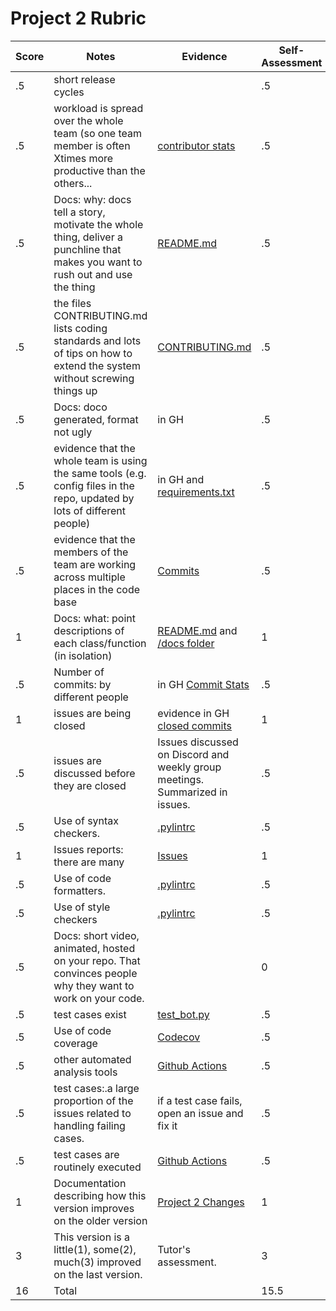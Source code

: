 # Project 2 Rubric

| Score|Notes|Evidence|Self-Assessment
|---|---------|-----|---|
|.5| short release cycles| |.5|
|.5| workload is spread over the whole team (so one team member is often Xtimes more productive than the others...|[contributor stats](https://github.com/SE21-Team2/ClassMateBot/graphs/contributors)|.5|
|.5|Docs: why: docs tell a story, motivate the whole thing, deliver a punchline that makes you want to rush out and use the thing | [README.md](https://github.com/SE21-Team2/ClassMateBot/blob/main/README.md) |.5|
|.5|the files CONTRIBUTING.md lists coding standards and lots of tips on how to extend the system without screwing things up  | [CONTRIBUTING.md](https://github.com/SE21-Team2/ClassMateBot/blob/main/CONTRIBUTING.md) |.5|
|.5|Docs: doco generated, format not ugly  | in GH|.5|
|.5|evidence that the whole team is using the same tools (e.g. config files in the repo, updated by lots of different people) | in GH and [requirements.txt](https://github.com/SE21-Team2/ClassMateBot/blob/main/requirements.txt)|.5|
|.5|evidence that the members of the team are working across multiple places in the code base | [Commits](https://github.com/SE21-Team2/ClassMateBot/commits/main)|.5|
|1|Docs: what: point descriptions of each class/function (in isolation)  | [README.md](https://github.com/SE21-Team2/ClassMateBot/blob/main/README.md) and [/docs folder](https://github.com/SE21-Team2/ClassMateBot/tree/main/docs)|1|
|.5|Number of commits: by different people  | in GH [Commit Stats](https://github.com/SE21-Team2/ClassMateBot/graphs/commit-activity)|.5|
|1|issues are being closed | evidence in GH [closed commits](https://github.com/SE21-Team2/ClassMateBot/issues?q=is%3Aissue+is%3Aclosed)|1|
|.5|issues are discussed before they are closed | Issues discussed on Discord and weekly group meetings. Summarized in issues.| .5|
|.5|Use of syntax checkers. | [.pylintrc](https://github.com/SE21-Team2/ClassMateBot/blob/main/.pylintrc)|.5|
|1|Issues reports: there are many | [Issues](https://github.com/SE21-Team2/ClassMateBot/issues) |1|
|.5|Use of code formatters. | [.pylintrc](https://github.com/SE21-Team2/ClassMateBot/blob/main/.pylintrc)|.5|
|.5|Use of style checkers | [.pylintrc](https://github.com/SE21-Team2/ClassMateBot/blob/main/.pylintrc)|.5|
|.5|Docs: short video, animated, hosted on your repo. That convinces people why they want to work on your code. | |0|
|.5|test cases exist  | [test_bot.py](https://github.com/SE21-Team2/ClassMateBot/blob/main/test/test_bot.py)|.5|
|.5|Use of code coverage  | [Codecov](https://codecov.io/gh/SE21-Team2/ClassMateBot)|.5|
|.5|other automated analysis tools  | [Github Actions](https://github.com/SE21-Team2/ClassMateBot/blob/main/.github/workflows/main.yml)|.5|
|.5|test cases:.a large proportion of the issues related to handling failing cases. | if a test case fails, open an issue and fix it|.5|
|.5|test cases are routinely executed | [Github Actions](https://github.com/SE21-Team2/ClassMateBot/blob/main/.github/workflows/main.yml)|.5|
|1|Documentation describing how this version improves on the older version| [Project 2 Changes](https://github.com/SE21-Team2/ClassMateBot/blob/main/docs/Project2Changes.md) |1|
|3|This version is a little(1), some(2), much(3) improved on the last version.|Tutor's assessment.| 3|
|16| Total| | 15.5|

